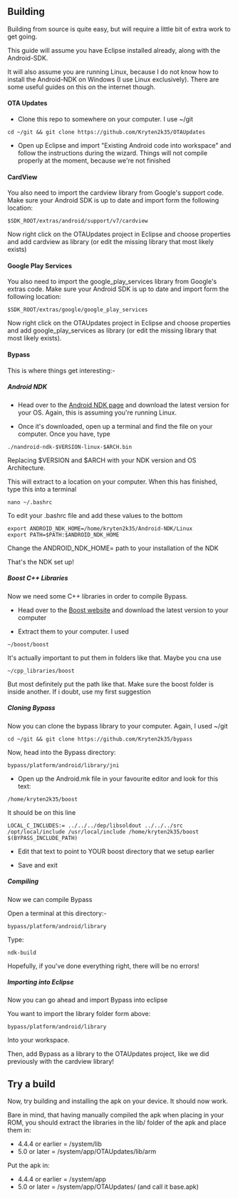 ## Building

Building from source is quite easy, but will require a little bit of extra work to get going.

This guide will assume you have Eclipse installed already, along with the Android-SDK. 

It will also assume you are running Linux, because I do not know how to install the Android-NDK on Windows (I use Linux exclusively). There are some useful guides on this on the internet though.

#### OTA Updates

- Clone this repo to somewhere on your computer. I use ~/git

```shell
cd ~/git && git clone https://github.com/Kryten2k35/OTAUpdates
```
- Open up Eclipse and import "Existing Android code into workspace" and follow the instructions during the wizard. Things will not compile properly at the moment, because we're not finished

#### CardView

You also need to import the cardview library from Google's support code. Make sure your Android SDK is up to date and import form the following location:
```shell 
$SDK_ROOT/extras/android/support/v7/cardview
```
Now right click on the OTAUpdates project in Eclipse and choose properties and add cardview as library (or edit the missing library that most likely exists)

#### Google Play Services

You also need to import the google_play_services library from Google's extras code. Make sure your Android SDK is up to date and import form the following location:
```shell 
$SDK_ROOT/extras/google/google_play_services
```
Now right click on the OTAUpdates project in Eclipse and choose properties and add google_play_services as library (or edit the missing library that most likely exists).

#### Bypass

This is where things get interesting:-

##### Android NDK
- Head over to the [Android NDK page](https://developer.android.com/tools/sdk/ndk/index.html) and download the latest version for your OS. Again, this is assuming you're running Linux.

- Once it's downloaded, open up a terminal and find the file on your computer. Once you have, type
```shell
./nandroid-ndk-$VERSION-linux-$ARCH.bin
```
Replacing $VERSION and $ARCH with your NDK version and OS Architecture.

This will extract to a location on your computer. When this has finished, type this into a terminal
```shell
nano ~/.bashrc
```
To edit your .bashrc file and add these values to the bottom
```shell
export ANDROID_NDK_HOME=/home/kryten2k35/Android-NDK/Linux
export PATH=$PATH:$ANDROID_NDK_HOME
```
Change the ANDROID_NDK_HOME= path to your installation of the NDK

That's the NDK set up!

##### Boost C++ Libraries
Now we need some C++ libraries in order to compile Bypass.

- Head over to the [Boost website](http://www.boost.org/) and download the latest version to your computer

- Extract them to your computer. I used 
```shell
~/boost/boost
```

It's actually important to put them in folders like that. Maybe you cna use
```shell
~/cpp_libraries/boost
```

But most definitely put the path like that. Make sure the boost folder is inside another. If i doubt, use my first suggestion

##### Cloning Bypass

Now you can clone the bypass library to your computer. Again, I used ~/git
```shell
cd ~/git && git clone https://github.com/Kryten2k35/bypass
```

Now, head into the Bypass directory:
```shell
bypass/platform/android/library/jni
```

- Open up the Android.mk file in your favourite editor and look for this text:
```shell
/home/kryten2k35/boost
```

It should be on this line
```shell
LOCAL_C_INCLUDES:= ../../../dep/libsoldout ../../../src /opt/local/include /usr/local/include /home/kryten2k35/boost $(BYPASS_INCLUDE_PATH)
```

- Edit that text to point to YOUR boost directory that we setup earlier

- Save and exit

##### Compiling

Now we can compile Bypass

Open a terminal at this directory:-
```shell
bypass/platform/android/library
```
Type:
```shell
ndk-build
```
Hopefully, if you've done everything right, there will be no errors!

##### Importing into Eclipse
Now you can go ahead and import Bypass into eclipse

You want to import the library folder form above:
```shell
bypass/platform/android/library
```
Into your workspace.

Then, add Bypass as a library to the OTAUpdates project, like we did previously with the cardview library!

## Try a build

Now, try building and installing the apk on your device. It should now work.

Bare in mind, that having manually compiled the apk when placing in your ROM, you should extract the libraries in the lib/ folder of the apk and place them in:

- 4.4.4 or earlier = /system/lib
- 5.0 or later = /system/app/OTAUpdates/lib/arm 

Put the apk in:

- 4.4.4 or earlier = /system/app
- 5.0 or later = /system/app/OTAUpdates/ (and call it base.apk)

